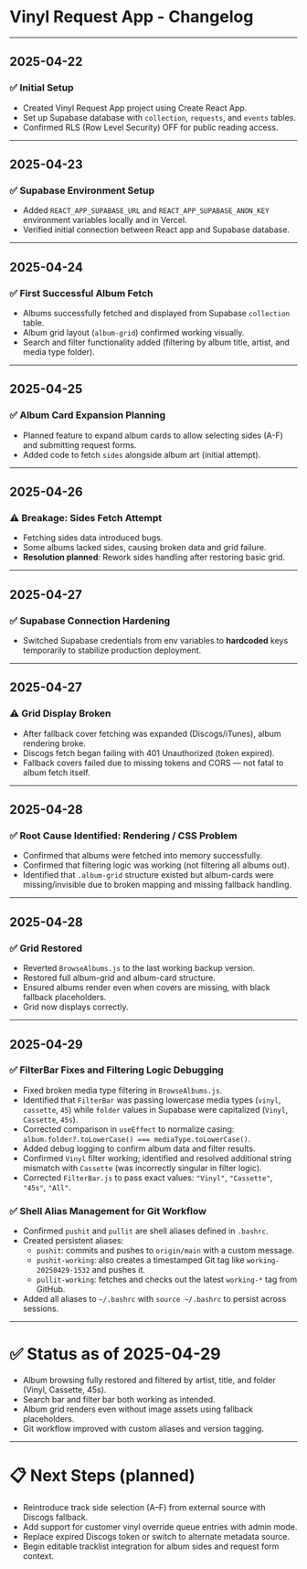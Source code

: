 # Vinyl Request App - Changelog

---

## 2025-04-22

### ✅ Initial Setup
- Created Vinyl Request App project using Create React App.
- Set up Supabase database with `collection`, `requests`, and `events` tables.
- Confirmed RLS (Row Level Security) OFF for public reading access.

---

## 2025-04-23

### ✅ Supabase Environment Setup
- Added `REACT_APP_SUPABASE_URL` and `REACT_APP_SUPABASE_ANON_KEY` environment variables locally and in Vercel.
- Verified initial connection between React app and Supabase database.

---

## 2025-04-24

### ✅ First Successful Album Fetch
- Albums successfully fetched and displayed from Supabase `collection` table.
- Album grid layout (`album-grid`) confirmed working visually.
- Search and filter functionality added (filtering by album title, artist, and media type folder).

---

## 2025-04-25

### ✅ Album Card Expansion Planning
- Planned feature to expand album cards to allow selecting sides (A-F) and submitting request forms.
- Added code to fetch `sides` alongside album art (initial attempt).

---

## 2025-04-26

### ⚠️ Breakage: Sides Fetch Attempt
- Fetching sides data introduced bugs.
- Some albums lacked sides, causing broken data and grid failure.
- **Resolution planned**: Rework sides handling after restoring basic grid.

---

## 2025-04-27

### ✅ Supabase Connection Hardening
- Switched Supabase credentials from env variables to **hardcoded** keys temporarily to stabilize production deployment.

---

## 2025-04-27

### ⚠️ Grid Display Broken
- After fallback cover fetching was expanded (Discogs/iTunes), album rendering broke.
- Discogs fetch began failing with 401 Unauthorized (token expired).
- Fallback covers failed due to missing tokens and CORS — not fatal to album fetch itself.

---

## 2025-04-28

### ✅ Root Cause Identified: Rendering / CSS Problem
- Confirmed that albums were fetched into memory successfully.
- Confirmed that filtering logic was working (not filtering all albums out).
- Identified that `.album-grid` structure existed but album-cards were missing/invisible due to broken mapping and missing fallback handling.

---

## 2025-04-28

### ✅ Grid Restored
- Reverted `BrowseAlbums.js` to the last working backup version.
- Restored full album-grid and album-card structure.
- Ensured albums render even when covers are missing, with black fallback placeholders.
- Grid now displays correctly.

---

## 2025-04-29

### ✅ FilterBar Fixes and Filtering Logic Debugging
- Fixed broken media type filtering in `BrowseAlbums.js`.
- Identified that `FilterBar` was passing lowercase media types (`vinyl`, `cassette`, `45`) while `folder` values in Supabase were capitalized (`Vinyl`, `Cassette`, `45s`).
- Corrected comparison in `useEffect` to normalize casing: `album.folder?.toLowerCase() === mediaType.toLowerCase()`.
- Added debug logging to confirm album data and filter results.
- Confirmed `Vinyl` filter working; identified and resolved additional string mismatch with `Cassette` (was incorrectly singular in filter logic).
- Corrected `FilterBar.js` to pass exact values: `"Vinyl"`, `"Cassette"`, `"45s"`, `"All"`.

### ✅ Shell Alias Management for Git Workflow
- Confirmed `pushit` and `pullit` are shell aliases defined in `.bashrc`.
- Created persistent aliases:
  - `pushit`: commits and pushes to `origin/main` with a custom message.
  - `pushit-working`: also creates a timestamped Git tag like `working-20250429-1532` and pushes it.
  - `pullit-working`: fetches and checks out the latest `working-*` tag from GitHub.
- Added all aliases to `~/.bashrc` with `source ~/.bashrc` to persist across sessions.

---

# ✅ Status as of 2025-04-29

- Album browsing fully restored and filtered by artist, title, and folder (Vinyl, Cassette, 45s).
- Search bar and filter bar both working as intended.
- Album grid renders even without image assets using fallback placeholders.
- Git workflow improved with custom aliases and version tagging.

---

# 📋 Next Steps (planned)

- Reintroduce track side selection (A–F) from external source with Discogs fallback.
- Add support for customer vinyl override queue entries with admin mode.
- Replace expired Discogs token or switch to alternate metadata source.
- Begin editable tracklist integration for album sides and request form context.
